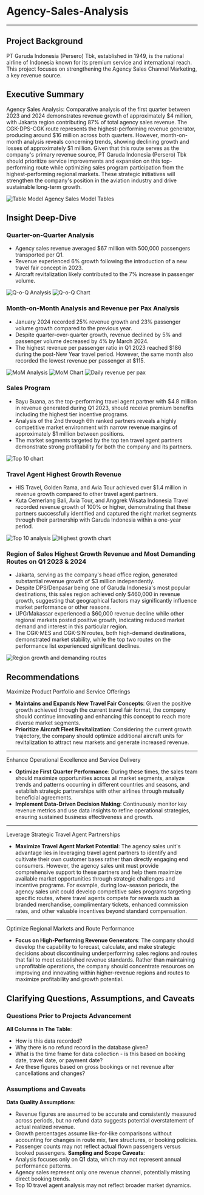# Agency-Sales-Analysis

***

## Project Background

PT Garuda Indonesia (Persero) Tbk, established in 1949, is the national airline of Indonesia known for its premium service and international reach. This project focuses on strengthening the Agency Sales Channel Marketing, a key revenue source.

## Executive Summary

Agency Sales Analysis: Comparative analysis of the first quarter between 2023 and 2024 demonstrates revenue growth of approximately $4 million, with Jakarta region contributing 87% of total agency sales revenue. The CGK-DPS-CGK route represents the highest-performing revenue generator, producing around $16 million across both quarters. However, month-on-month analysis reveals concerning trends, showing declining growth and losses of approximately $1 million. Given that this route serves as the company's primary revenue source, PT Garuda Indonesia (Persero) Tbk should prioritize service improvements and expansion on this top-performing route while optimizing sales program participation from the highest-performing regional markets. These strategic initiatives will strengthen the company's position in the aviation industry and drive sustainable long-term growth.

![Table Model](https://github.com/user-attachments/assets/9c76096d-40fd-4866-8c32-fba87a28abcf)
Agency Sales Model Tables

## Insight Deep-Dive

### Quarter-on-Quarter Analysis

- Agency sales revenue averaged $67 million with 500,000 passengers transported per Q1.
- Revenue experienced 6% growth following the introduction of a new travel fair concept in 2023.
- Aircraft revitalization likely contributed to the 7% increase in passenger volume.

![Q-o-Q Analysis](https://github.com/user-attachments/assets/59a62ab6-bc80-45dc-93fb-cc3cd6272b17)
![Q-o-Q Chart](https://github.com/user-attachments/assets/209354c6-b8b5-4778-8ef8-63d835667c08)

### Month-on-Month Analysis and Revenue per Pax Analysis

- January 2024 recorded 25% revenue growth and 23% passenger volume growth compared to the previous year.
- Despite quarter-over-quarter growth, revenue declined by 5% and passenger volume decreased by 4% by March 2024.
- The highest revenue per passenger ratio in Q1 2023 reached $186 during the post-New Year travel period. However, the same month also recorded the lowest revenue per passenger at $115. 

![MoM Analysis](https://github.com/user-attachments/assets/14ba05e9-5984-4b85-9757-d53a1a509f79)
![MoM Chart](https://github.com/user-attachments/assets/f2b8436b-be6e-4c80-b4c5-928a9d91110d)
![Daily revenue per pax](https://github.com/user-attachments/assets/031b1fd6-5984-4022-8755-6069c892f906)

### Sales Program

- Bayu Buana, as the top-performing travel agent partner with $4.8 million in revenue generated during Q1 2023, should receive premium benefits including the highest tier incentive programs.
- Analysis of the 2nd through 6th ranked partners reveals a highly competitive market environment with narrow revenue margins of approximately $1 million between positions.
- The market segments targeted by the top ten travel agent partners demonstrate strong profitability for both the company and its partners.

![Top 10 chart](https://github.com/user-attachments/assets/1d3f9ee7-4f5c-435e-b17b-60ae5a07e7c3)

### Travel Agent Highest Growth Revenue

- HIS Travel, Golden Rama, and Avia Tour achieved over $1.4 million in revenue growth compared to other travel agent partners.
- Kuta Cemerlang Bali, Avia Tour, and Anggrek Wisata Indonesia Travel recorded revenue growth of 100% or higher, demonstrating that these partners successfully identified and captured the right market segments through their partnership with Garuda Indonesia within a one-year period.

![Top 10 analysis](https://github.com/user-attachments/assets/c733a3be-ed63-40c5-9792-0ba059820444)
![Highest growth chart](https://github.com/user-attachments/assets/ad812389-f449-4624-a4b5-51137ace0cf3)

### Region of Sales Highest Growth Revenue and Most Demanding Routes on Q1 2023 & 2024

- Jakarta, serving as the company's head office region, generated substantial revenue growth of $3 million independently.
- Despite DPS/Denpasar being one of Garuda Indonesia's most popular destinations, this sales region achieved only $460,000 in revenue growth, suggesting that geographical factors may significantly influence market performance or other reasons.
- UPG/Makassar experienced a $60,000 revenue decline while other regional markets posted positive growth, indicating reduced market demand and interest in this particular region.
- The CGK-MES and CGK-SIN routes, both high-demand destinations, demonstrated market stability, while the top two routes on the performance list experienced significant declines.

![Region growth and demanding routes](https://github.com/user-attachments/assets/a39423bc-9173-46bc-b13f-68133ab224ef)

## Recommendations

Maximize Product Portfolio and Service Offerings

- **Maintains and Expands New Travel Fair Concepts**: Given the positive growth achieved through the current travel fair format, the company should continue innovating and enhancing this concept to reach more diverse market segments.
- **Prioritize Aircraft Fleet Revitalization**: Considering the current growth trajectory, the company should optimize additional aircraft units for revitalization to attract new markets and generate increased revenue.

***

Enhance Operational Excellence and Service Delivery

- **Optimize First Quarter Performance**: During these times, the sales team should maximize opportunities across all market segments, analyze trends and patterns occurring in different countries and seasons, and establish strategic partnerships with other airlines through mutually beneficial agreements.
- **Implement Data-Driven Decision Making**: Continuously monitor key revenue metrics and use data insights to refine operational strategies, ensuring sustained business effectiveness and growth.

***

Leverage Strategic Travel Agent Partnerships

- **Maximize Travel Agent Market Potential**: The agency sales unit's advantage lies in leveraging travel agent partners to identify and cultivate their own customer bases rather than directly engaging end consumers. However, the agency sales unit must provide comprehensive support to these partners and help them maximize available market opportunities through strategic challenges and incentive programs. For example, during low-season periods, the agency sales unit could develop competitive sales programs targeting specific routes, where travel agents compete for rewards such as branded merchandise, complimentary tickets, enhanced commission rates, and other valuable incentives beyond standard compensation.

***

Optimize Regional Markets and Route Performance

- **Focus on High-Performing Revenue Generators**: The company should develop the capability to forecast, calculate, and make strategic decisions about discontinuing underperforming sales regions and routes that fail to meet established revenue standards. Rather than maintaining unprofitable operations, the company should concentrate resources on improving and innovating within higher-revenue regions and routes to maximize profitability and growth potential.

## Clarifying Questions, Assumptions, and Caveats

### Questions Prior to Projects Advancement

**All Columns in The Table**:
  - How is this data recorded?
  - Why there is no refund record in the database given?
  - What is the time frame for data collection - is this based on booking date, travel date, or payment date?
  - Are these figures based on gross bookings or net revenue after cancellations and changes?

### Assumptions and Caveats

**Data Quality Assumptions**:
  - Revenue figures are assumed to be accurate and consistently measured across periods, but no refund data suggests potential overstatement of actual realized revenue.
  - Growth percentages assume like-for-like comparisons without accounting for changes in route mix, fare structures, or booking policies.
  - Passenger counts may not reflect actual flown passengers versus booked passengers.
**Sampling and Scope Caveats**:
  - Analysis focuses only on Q1 data, which may not represent annual performance patterns.
  - Agency sales represent only one revenue channel, potentially missing direct booking trends.
  - Top 10 travel agent analysis may not reflect broader market dynamics.
